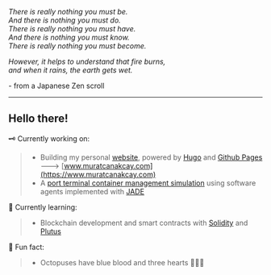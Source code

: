 *There is really nothing you must be.*   
*And there is nothing you must do.*  
*There is really nothing you must have.*  
*And there is nothing you must know.*  
*There is really nothing you must become.*  
  
*However, it helps to understand that fire burns,*  
*and when it rains, the earth gets wet.*  
  
\- from a Japanese Zen scroll  

---

## Hello there! 

🗝️ Currently working on:  
>  - Building my personal [website](https://github.com/muratcanakcay/Website), powered by [Hugo](https://gohugo.io/) and [Github Pages](https://pages.github.com/)  ---> [www.muratcanakcay.com](https://www.muratcanakcay.com)  
>  - A [port terminal container management simulation](https://github.com/muratcanakcay/Port-Terminal-Simulation) using software agents implemented with [JADE](https://jade.tilab.com/)  

💎 Currently learning:  
>  - Blockchain development and smart contracts with [Solidity](https://soliditylang.org/) and [Plutus](https://developers.cardano.org/docs/smart-contracts/plutus/)  
  
🐙 Fun fact:  
>  - Octopuses have blue blood and three hearts 💙💙💙

